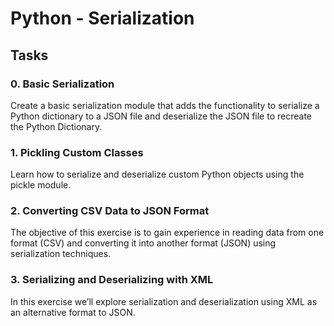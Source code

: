 # Python - Serialization

## Tasks

### 0. Basic Serialization
Create a basic serialization module that adds the functionality to serialize a Python dictionary to a JSON file and deserialize the JSON file to recreate the Python Dictionary.
### 1. Pickling Custom Classes
Learn how to serialize and deserialize custom Python objects using the pickle module.
### 2. Converting CSV Data to JSON Format
The objective of this exercise is to gain experience in reading data from one format (CSV) and converting it into another format (JSON) using serialization techniques.
### 3. Serializing and Deserializing with XML
In this exercise we’ll explore serialization and deserialization using XML as an alternative format to JSON.
